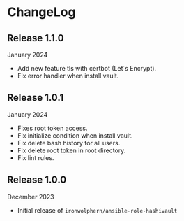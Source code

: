 # ChangeLog

## Release 1.1.0

January 2024
  - Add new feature tls with certbot (Let´s Encrypt).
  - Fix error handler when install vault.

## Release 1.0.1

January 2024
  - Fixes root token access.
  - Fix initialize condition when install vault.
  - Fix delete bash history for all users.
  - Fix delete root token in root directory.
  - Fix lint rules.

## Release 1.0.0

December 2023
  - Initial release of `ironwolphern/ansible-role-hashivault`
